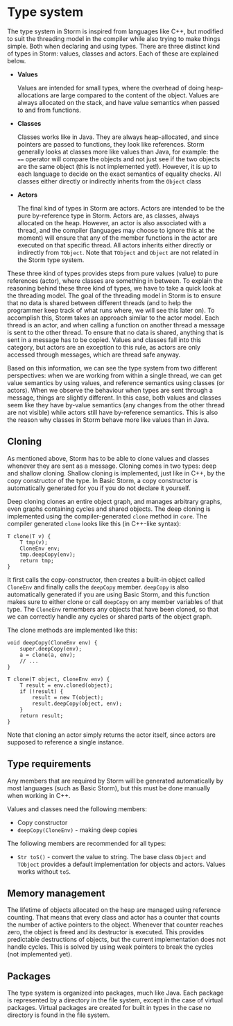Type system
============

The type system in Storm is inspired from languages like C++, but modified to suit the threading
model in the compiler while also trying to make things simple. Both when declaring and using types.
There are three distinct kind of types in Storm: values, classes and actors. Each of these are
explained below.

* **Values**

  Values are intended for small types, where the overhead of doing heap-allocations are large compared
  to the content of the object. Values are always allocated on the stack, and have value semantics
  when passed to and from functions.

* **Classes**

  Classes works like in Java. They are always heap-allocated, and since pointers are passed to
  functions, they look like references. Storm generally looks at classes more like values than Java,
  for example: the `==` operator will compare the objects and not just see if the two objects are
  the same object (this is not implemented yet!). However, it is up to each language to decide on
  the exact semantics of equality checks. All classes either directly or indirectly inherits from 
  the `Object` class

* **Actors**

  The final kind of types in Storm are actors. Actors are intended to be the pure by-reference type
  in Storm. Actors are, as classes, always allocated on the heap. However, an actor is also
  associated with a thread, and the compiler (languages may choose to ignore this at the moment)
  will ensure that any of the member functions in the actor are executed on that specific thread. All
  actors inherits either directly or indirectly from `TObject`. Note that `TObject` and `Object` are
  not related in the Storm type system.

These three kind of types provides steps from pure values (value) to pure references (actor), where
classes are something in between. To explain the reasoning behind these three kind of types, we have
to take a quick look at the threading model. The goal of the threading model in Storm is to ensure
that no data is shared between different threads (and to help the programmer keep track of what runs
where, we will see this later on). To accomplish this, Storm takes an approach similar to the actor
model. Each thread is an actor, and when calling a function on another thread a message is sent to
the other thread. To ensure that no data is shared, anything that is sent in a message has to be
copied. Values and classes fall into this category, but actors are an exception to this rule, as
actors are only accessed through messages, which are thread safe anyway.

Based on this information, we can see the type system from two different perspectives: when we are
working from within a single thread, we can get value semantics by using values, and reference
semantics using classes (or actors). When we observe the behaviour when types are sent through a
message, things are slightly different. In this case, both values and classes seem like they have
by-value semantics (any changes from the other thread are not visible) while actors still have
by-reference semantics. This is also the reason why classes in Storm behave more like values than in
Java.

Cloning
---------

As mentioned above, Storm has to be able to clone values and classes whenever they are sent as a
message. Cloning comes in two types: deep and shallow cloning. Shallow cloning is implemented, just
like in C++, by the copy constructor of the type. In Basic Storm, a copy constructor is
automatically generated for you if you do not declare it yourself.

Deep cloning clones an entire object graph, and manages arbitrary graphs, even graphs containing
cycles and shared objects. The deep cloning is implemented using the compiler-generated `clone`
method in `core`. The compiler generated `clone` looks like this (in C++-like syntax):

```
T clone(T v) {
    T tmp(v);
    CloneEnv env;
    tmp.deepCopy(env);
    return tmp;
}
```

It first calls the copy-constructor, then creates a built-in object called `CloneEnv` and finally
calls the `deepCopy` member. `deepCopy` is also automatically generated if you are using Basic
Storm, and this function makes sure to either clone or call `deepCopy` on any member variables of
that type. The `CloneEnv` remembers any objects that have been cloned, so that we can correctly
handle any cycles or shared parts of the object graph.


The clone methods are implemented like this:
```
void deepCopy(CloneEnv env) {
    super.deepCopy(env);
    a = clone(a, env);
    // ...
}

T clone(T object, CloneEnv env) {
    T result = env.cloned(object);
    if (!result) {
        result = new T(object);
        result.deepCopy(object, env);
    }
    return result;
}
```

Note that cloning an actor simply returns the actor itself, since actors are supposed to reference a
single instance.

Type requirements
------------------

Any members that are required by Storm will be generated automatically by most languages (such as
Basic Storm), but this must be done manually when working in C++.

Values and classes need the following members:
* Copy constructor
* `deepCopy(CloneEnv)` - making deep copies

The following members are recommended for all types:
* `Str toS()` - convert the value to string. The base class `Object` and `TObject` provides a 
  default implementation for objects and actors. Values works without `toS`.


Memory management
------------------

The lifetime of objects allocated on the heap are managed using reference counting. That means that
every class and actor has a counter that counts the number of active pointers to the
object. Whenever that counter reaches zero, the object is freed and its destructor is executed. This
provides predictable destructions of objects, but the current implementation does not handle
cycles. This is solved by using weak pointers to break the cycles (not implemented yet).


Packages
---------

The type system is organized into packages, much like Java. Each package is represented by a
directory in the file system, except in the case of virtual packages. Virtual packages are created
for built in types in the case no directory is found in the file system.

